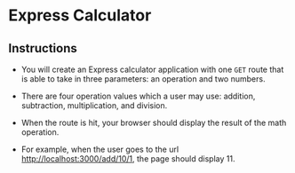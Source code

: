 # Express Calculator

## Instructions

- You will create an Express calculator application with one `GET` route that is able to take in three parameters: an operation and two numbers.

- There are four operation values which a user may use: addition, subtraction, multiplication, and division.

- When the route is hit, your browser should display the result of the math operation.

- For example, when the user goes to the url <http://localhost:3000/add/10/1>, the page should display 11.
